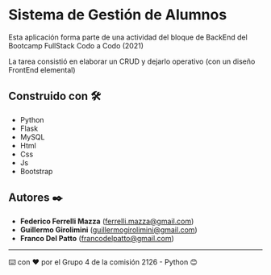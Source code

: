 # Sistema de Gestión de Alumnos


Esta aplicación forma parte de una actividad del bloque de BackEnd del Bootcamp FullStack Codo a Codo (2021)

La tarea consistió en elaborar un CRUD y dejarlo operativo (con un diseño FrontEnd elemental)

## Construido con 🛠️

* Python
* Flask
* MySQL
* Html
* Css
* Js
* Bootstrap

## Autores ✒️

* **Federico Ferrelli Mazza** (ferrelli.mazza@gmail.com)
* **Guillermo Girolimini** (guillermogirolimini@gmail.com)
* **Franco Del Patto**  (francodelpatto@gmail.com)




---
⌨️ con ❤️ por el Grupo 4 de la comisión 2126 - Python 😊
